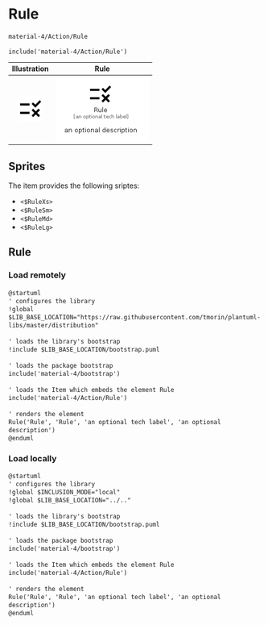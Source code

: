 # Rule


```text
material-4/Action/Rule
```

```text
include('material-4/Action/Rule')
```



| Illustration | Rule |
| :---: | :---: |
| ![illustration for Illustration](../../material-4/Action/Rule.png) | ![illustration for Rule](../../material-4/Action/Rule.Local.png) |



## Sprites
The item provides the following sriptes:

- `<$RuleXs>`
- `<$RuleSm>`
- `<$RuleMd>`
- `<$RuleLg>`





## Rule

### Load remotely
```plantuml
@startuml
' configures the library
!global $LIB_BASE_LOCATION="https://raw.githubusercontent.com/tmorin/plantuml-libs/master/distribution"

' loads the library's bootstrap
!include $LIB_BASE_LOCATION/bootstrap.puml

' loads the package bootstrap
include('material-4/bootstrap')

' loads the Item which embeds the element Rule
include('material-4/Action/Rule')

' renders the element
Rule('Rule', 'Rule', 'an optional tech label', 'an optional description')
@enduml
```

### Load locally
```plantuml
@startuml
' configures the library
!global $INCLUSION_MODE="local"
!global $LIB_BASE_LOCATION="../.."

' loads the library's bootstrap
!include $LIB_BASE_LOCATION/bootstrap.puml

' loads the package bootstrap
include('material-4/bootstrap')

' loads the Item which embeds the element Rule
include('material-4/Action/Rule')

' renders the element
Rule('Rule', 'Rule', 'an optional tech label', 'an optional description')
@enduml
```

